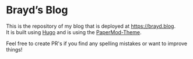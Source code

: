 # Brayd’s Blog
This is the repository of my blog that is deployed at https://brayd.blog.  
It is built using [Hugo](https://gohugo.io/) and is using the [PaperMod-Theme](https://github.com/adityatelange/hugo-PaperMod).  

Feel free to create PR's if you find any spelling mistakes or want to improve things!